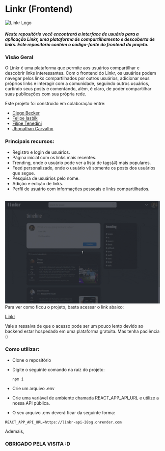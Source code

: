# Linkr (Frontend) 
<img src="./public/favicon.ico" alt="Linkr Logo" width="37" height="40">

##### Neste repositório você encontrará a interface de usuário para a aplicação Linkr, uma plataforma de compartilhamento e descoberta de links. Este repositório contém o código-fonte do frontend do projeto.

### Visão Geral

O Linkr é uma plataforma que permite aos usuários compartilhar e descobrir links interessantes. Com o frontend do Linkr, os usuários podem navegar pelos links compartilhados por outros usuários, adicionar seus próprios links e interagir com a comunidade, seguindo outros usuários, curtindo seus posts e comentando, além, é claro, de poder compartilhar suas publicações com sua própria rede.

Este projeto foi construído em colaboração entre:

- [Diego Becker](https://github.com/DiegoBeker)
- [Felipe Iasbik](https://github.com/felipeiasbik)
- [Filipe Tenedini](https://github.com/filipetenedini)
- [Jhonathan Carvalho](https://github.com/csjhonathan)

### Principais recursos:

- Registro e login de usuários.
- Página inicial com os links mais recentes.
- Trending, onde o usuário pode ver a lista de tags(#) mais populares.
- Feed personalizado, onde o usuário vê somente os posts dos usuários que segue.
- Pesquisa de usuários pelo nome.
- Adição e edição de links.
- Perfil de usuário com informações pessoais e links compartilhados.

<br />
<img alt="Linkr" max-width="50%" src="https://github.com/felipeiasbik/linkr-frontend/blob/main/public/linkr-post-tt.gif?raw=true" />
<br />
Para ver como ficou o projeto, basta acessar o link abaixo:

[Linkr](linkr-frontend-delta.vercel.app/)

Vale a ressalva de que o acesso pode ser um pouco lento devido ao backend estar hospedado em uma plataforma gratuita. Mas tenha paciência :)

### Como utilizar:
- Clone o repositório
- Digite o seguinte comando na raíz do projeto:

  ```
  npm i
  ```
- Crie um arquivo .env
- Crie uma variável de ambiente chamada REACT_APP_API_URL e utilize a nossa API pública.
- O seu arquivo .env deverá ficar da seguinte forma:

```
REACT_APP_API_URL=https://linkr-api-28og.onrender.com
```
Ademais,

### OBRIGADO PELA VISITA :D

